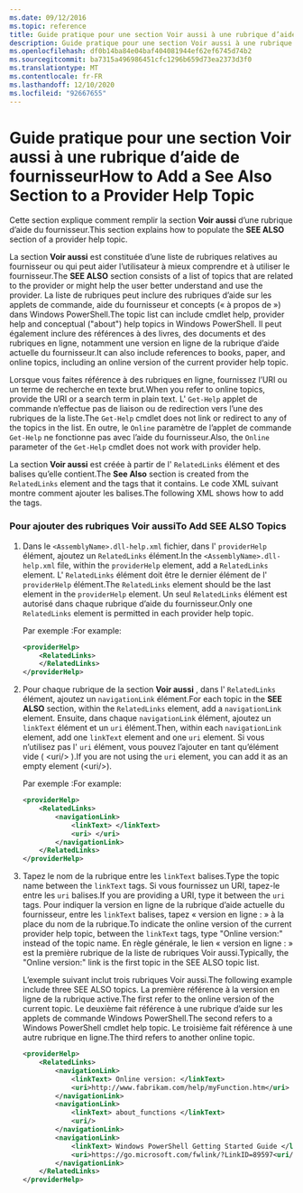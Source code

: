 ```yaml
---
ms.date: 09/12/2016
ms.topic: reference
title: Guide pratique pour une section Voir aussi à une rubrique d’aide de fournisseur
description: Guide pratique pour une section Voir aussi à une rubrique d’aide de fournisseur
ms.openlocfilehash: df0b14ba84e04baf404081944ef62ef6745d74b2
ms.sourcegitcommit: ba7315a496986451cfc1296b659d73ea2373d3f0
ms.translationtype: MT
ms.contentlocale: fr-FR
ms.lasthandoff: 12/10/2020
ms.locfileid: "92667655"
---
```

# <a name="how-to-add-a-see-also-section-to-a-provider-help-topic"></a><span data-ttu-id="bc7a7-103">Guide pratique pour une section Voir aussi à une rubrique d’aide de fournisseur</span><span class="sxs-lookup"><span data-stu-id="bc7a7-103">How to Add a See Also Section to a Provider Help Topic</span></span>

<span data-ttu-id="bc7a7-104">Cette section explique comment remplir la section **Voir aussi** d’une rubrique d’aide du fournisseur.</span><span class="sxs-lookup"><span data-stu-id="bc7a7-104">This section explains how to populate the **SEE ALSO** section of a provider help topic.</span></span>

<span data-ttu-id="bc7a7-105">La section **Voir aussi** est constituée d’une liste de rubriques relatives au fournisseur ou qui peut aider l’utilisateur à mieux comprendre et à utiliser le fournisseur.</span><span class="sxs-lookup"><span data-stu-id="bc7a7-105">The **SEE ALSO** section consists of a list of topics that are related to the provider or might help the user better understand and use the provider.</span></span> <span data-ttu-id="bc7a7-106">La liste de rubriques peut inclure des rubriques d’aide sur les applets de commande, aide du fournisseur et concepts (« à propos de ») dans Windows PowerShell.</span><span class="sxs-lookup"><span data-stu-id="bc7a7-106">The topic list can include cmdlet help, provider help and conceptual ("about") help topics in Windows PowerShell.</span></span> <span data-ttu-id="bc7a7-107">Il peut également inclure des références à des livres, des documents et des rubriques en ligne, notamment une version en ligne de la rubrique d’aide actuelle du fournisseur.</span><span class="sxs-lookup"><span data-stu-id="bc7a7-107">It can also include references to books, paper, and online topics, including an online version of the current provider help topic.</span></span>

<span data-ttu-id="bc7a7-108">Lorsque vous faites référence à des rubriques en ligne, fournissez l’URI ou un terme de recherche en texte brut.</span><span class="sxs-lookup"><span data-stu-id="bc7a7-108">When you refer to online topics, provide the URI or a search term in plain text.</span></span> <span data-ttu-id="bc7a7-109">L' `Get-Help` applet de commande n’effectue pas de liaison ou de redirection vers l’une des rubriques de la liste.</span><span class="sxs-lookup"><span data-stu-id="bc7a7-109">The `Get-Help` cmdlet does not link or redirect to any of the topics in the list.</span></span> <span data-ttu-id="bc7a7-110">En outre, le `Online` paramètre de l’applet de commande `Get-Help` ne fonctionne pas avec l’aide du fournisseur.</span><span class="sxs-lookup"><span data-stu-id="bc7a7-110">Also, the `Online` parameter of the `Get-Help` cmdlet does not work with provider help.</span></span>

<span data-ttu-id="bc7a7-111">La section **Voir aussi** est créée à partir de l' `RelatedLinks` élément et des balises qu’elle contient.</span><span class="sxs-lookup"><span data-stu-id="bc7a7-111">The **See Also** section is created from the `RelatedLinks` element and the tags that it contains.</span></span>
<span data-ttu-id="bc7a7-112">Le code XML suivant montre comment ajouter les balises.</span><span class="sxs-lookup"><span data-stu-id="bc7a7-112">The following XML shows how to add the tags.</span></span>

### <a name="to-add-see-also-topics"></a><span data-ttu-id="bc7a7-113">Pour ajouter des rubriques Voir aussi</span><span class="sxs-lookup"><span data-stu-id="bc7a7-113">To Add SEE ALSO Topics</span></span>

1. <span data-ttu-id="bc7a7-114">Dans le `<AssemblyName>.dll-help.xml` fichier, dans l' `providerHelp` élément, ajoutez un `RelatedLinks` élément.</span><span class="sxs-lookup"><span data-stu-id="bc7a7-114">In the `<AssemblyName>.dll-help.xml` file, within the `providerHelp` element, add a `RelatedLinks` element.</span></span> <span data-ttu-id="bc7a7-115">L' `RelatedLinks` élément doit être le dernier élément de l' `providerHelp` élément.</span><span class="sxs-lookup"><span data-stu-id="bc7a7-115">The `RelatedLinks` element should be the last element in the `providerHelp` element.</span></span> <span data-ttu-id="bc7a7-116">Un seul `RelatedLinks` élément est autorisé dans chaque rubrique d’aide du fournisseur.</span><span class="sxs-lookup"><span data-stu-id="bc7a7-116">Only one `RelatedLinks` element is permitted in each provider help topic.</span></span>

   <span data-ttu-id="bc7a7-117">Par exemple :</span><span class="sxs-lookup"><span data-stu-id="bc7a7-117">For example:</span></span>

    ```xml
    <providerHelp>
        <RelatedLinks>
        </RelatedLinks>
    </providerHelp>
    ```

1. <span data-ttu-id="bc7a7-118">Pour chaque rubrique de la section **Voir aussi** , dans l' `RelatedLinks` élément, ajoutez un `navigationLink` élément.</span><span class="sxs-lookup"><span data-stu-id="bc7a7-118">For each topic in the **SEE ALSO** section, within the `RelatedLinks` element, add a `navigationLink` element.</span></span> <span data-ttu-id="bc7a7-119">Ensuite, dans chaque `navigationLink` élément, ajoutez un `linkText` élément et un `uri` élément.</span><span class="sxs-lookup"><span data-stu-id="bc7a7-119">Then, within each `navigationLink` element, add one `linkText` element and one `uri` element.</span></span> <span data-ttu-id="bc7a7-120">Si vous n’utilisez pas l' `uri` élément, vous pouvez l’ajouter en tant qu’élément vide ( \<uri/> ).</span><span class="sxs-lookup"><span data-stu-id="bc7a7-120">If you are not using the `uri` element, you can add it as an empty element (\<uri/>).</span></span>

   <span data-ttu-id="bc7a7-121">Par exemple :</span><span class="sxs-lookup"><span data-stu-id="bc7a7-121">For example:</span></span>

    ```xml
    <providerHelp>
        <RelatedLinks>
            <navigationLink>
                <linkText> </linkText>
                <uri> </uri>
            </navigationLink>
        </RelatedLinks>
    </providerHelp>
    ```

1. <span data-ttu-id="bc7a7-122">Tapez le nom de la rubrique entre les `linkText` balises.</span><span class="sxs-lookup"><span data-stu-id="bc7a7-122">Type the topic name between the `linkText` tags.</span></span> <span data-ttu-id="bc7a7-123">Si vous fournissez un URI, tapez-le entre les `uri` balises.</span><span class="sxs-lookup"><span data-stu-id="bc7a7-123">If you are providing a URI, type it between the `uri` tags.</span></span> <span data-ttu-id="bc7a7-124">Pour indiquer la version en ligne de la rubrique d’aide actuelle du fournisseur, entre les `linkText` balises, tapez « version en ligne : » à la place du nom de la rubrique.</span><span class="sxs-lookup"><span data-stu-id="bc7a7-124">To indicate the online version of the current provider help topic, between the `linkText` tags, type "Online version:" instead of the topic name.</span></span> <span data-ttu-id="bc7a7-125">En règle générale, le lien « version en ligne : » est la première rubrique de la liste de rubriques Voir aussi.</span><span class="sxs-lookup"><span data-stu-id="bc7a7-125">Typically, the "Online version:" link is the first topic in the SEE ALSO topic list.</span></span>

   <span data-ttu-id="bc7a7-126">L’exemple suivant inclut trois rubriques Voir aussi.</span><span class="sxs-lookup"><span data-stu-id="bc7a7-126">The following example include three SEE ALSO topics.</span></span> <span data-ttu-id="bc7a7-127">La première référence à la version en ligne de la rubrique active.</span><span class="sxs-lookup"><span data-stu-id="bc7a7-127">The first refer to the online version of the current topic.</span></span> <span data-ttu-id="bc7a7-128">Le deuxième fait référence à une rubrique d’aide sur les applets de commande Windows PowerShell.</span><span class="sxs-lookup"><span data-stu-id="bc7a7-128">The second refers to a Windows PowerShell cmdlet help topic.</span></span> <span data-ttu-id="bc7a7-129">Le troisième fait référence à une autre rubrique en ligne.</span><span class="sxs-lookup"><span data-stu-id="bc7a7-129">The third refers to another online topic.</span></span>

    ```xml
    <providerHelp>
        <RelatedLinks>
            <navigationLink>
                <linkText> Online version: </linkText>
                <uri>http://www.fabrikam.com/help/myFunction.htm</uri>
            </navigationLink>
            <navigationLink>
                <linkText> about_functions </linkText>
                <uri/>
            </navigationLink>
            <navigationLink>
                <linkText> Windows PowerShell Getting Started Guide </linkText>
                <uri>https://go.microsoft.com/fwlink/?LinkID=89597<uri/>
            </navigationLink>
        </RelatedLinks>
    </providerHelp>
    ```
